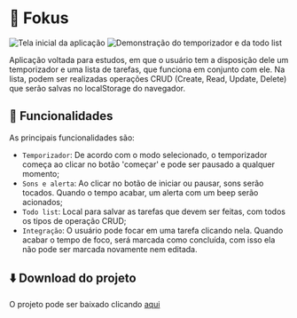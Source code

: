 # 🏹 Fokus

![Tela inicial da aplicação](https://github.com/leandro-pessoa/fokus/assets/119120060/c45274dc-a715-4536-acfe-8ab50dd82a5d)
![Demonstração do temporizador e da todo list](https://github.com/leandro-pessoa/fokus/assets/119120060/fc25f34e-cfbd-4c13-9c15-5c82ecdb8eea)

Aplicação voltada para estudos, em que o usuário tem a disposição dele um temporizador e uma lista de tarefas, que funciona em conjunto com ele. Na lista, podem ser realizadas operações CRUD (Create, Read, Update, Delete) que serão salvas no localStorage do navegador.

## 🔨 Funcionalidades

As principais funcionalidades são:

- `Temporizador`: De acordo com o modo selecionado, o temporizador começa ao clicar no botão 'começar' e pode ser pausado a qualquer momento;
- `Sons e alerta`: Ao clicar no botão de iniciar ou pausar, sons serão tocados. Quando o tempo acabar, um alerta com um beep serão acionados;
- `Todo list`: Local para salvar as tarefas que devem ser feitas, com todos os tipos de operação CRUD;
- `Integração`: O usuário pode focar em uma tarefa clicando nela. Quando acabar o tempo de foco, será marcada como concluída, com isso ela não pode ser marcada novamente nem editada.

## ⬇️ Download do projeto

O projeto pode ser baixado clicando <a href="" download>aqui</a>
